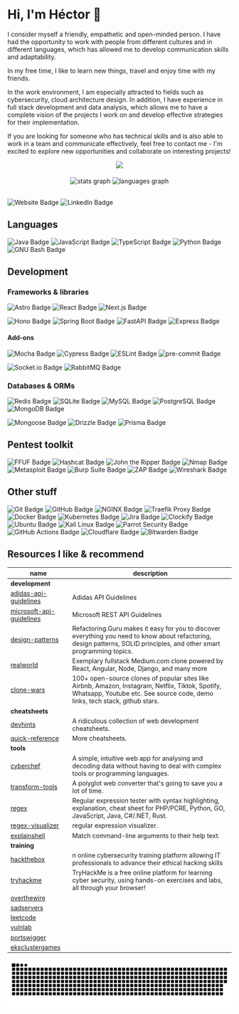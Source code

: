 # Hi, I'm Héctor 👋

I consider myself a friendly, empathetic and open-minded person. I have had the opportunity to work with people from different cultures and in different languages, which has allowed me to develop communication skills and adaptability.

In my free time, I like to learn new things, travel and enjoy time with my friends.

In the work environment, I am especially attracted to fields such as cybersecurity, cloud architecture design. In addition, I have experience in full stack development and data analysis, which allows me to have a complete vision of the projects I work on and develop effective strategies for their implementation.

If you are looking for someone who has technical skills and is also able to work in a team and communicate effectively, feel free to contact me - I'm excited to explore new opportunities and collaborate on interesting projects!

<div align="center">
  <img src="https://profile-counter.glitch.me/hec7orci7o/count.svg?"  />
</div>

<br/>

<div align="center">
  <img src="https://github-readme-stats.vercel.app/api?hide_title=false&hide_rank=false&show_icons=true&include_all_commits=true&count_private=true&disable_animations=false&theme=graywhite&locale=en&hide_border=false&username=hec7orci7o" height="150" alt="stats graph"  />
  <img src="https://github-readme-stats.vercel.app/api/top-langs?locale=en&hide_title=false&layout=compact&card_width=320&langs_count=5&theme=graywhite&hide_border=false&username=hec7orci7o" height="150" alt="languages graph"  />
</div>

<br/>

![Website Badge](https://img.shields.io/badge/Website-FFFFFF?logo=hackthebox&logoColor=000&style=for-the-badge)
![LinkedIn Badge](https://img.shields.io/badge/LinkedIn-0A66C2?logo=linkedin&logoColor=fff&style=for-the-badge)

## Languages

![Java Badge](https://img.shields.io/badge/Java-ED8B00?style=for-the-badge&logo=openjdk&logoColor=white)
![JavaScript Badge](https://img.shields.io/badge/JavaScript-F7DF1E?logo=javascript&logoColor=000&style=for-the-badge)
![TypeScript Badge](https://img.shields.io/badge/TypeScript-3178C6?logo=typescript&logoColor=fff&style=for-the-badge)
![Python Badge](https://img.shields.io/badge/Python-3776AB?logo=python&logoColor=fff&style=for-the-badge)
![GNU Bash Badge](https://img.shields.io/badge/GNU%20Bash-4EAA25?logo=gnubash&logoColor=fff&style=for-the-badge)

## Development

### Frameworks & libraries

![Astro Badge](https://img.shields.io/badge/Astro-BC52EE?logo=astro&logoColor=fff&style=for-the-badge)
![React Badge](https://img.shields.io/badge/React-61DAFB?logo=react&logoColor=000&style=for-the-badge)
![Next.js Badge](https://img.shields.io/badge/Next.js-000?logo=nextdotjs&logoColor=fff&style=for-the-badge)

![Hono Badge](https://img.shields.io/badge/Hono-E36002?logo=hono&logoColor=fff&style=for-the-badge)
![Spring Boot Badge](https://img.shields.io/badge/Spring%20Boot-6DB33F?logo=springboot&logoColor=fff&style=for-the-badge)
![FastAPI Badge](https://img.shields.io/badge/FastAPI-009688?logo=fastapi&logoColor=fff&style=for-the-badge)
![Express Badge](https://img.shields.io/badge/Express-000?logo=express&logoColor=fff&style=for-the-badge)

#### Add-ons

![Mocha Badge](https://img.shields.io/badge/Mocha-8D6748?logo=mocha&logoColor=fff&style=for-the-badge)
![Cypress Badge](https://img.shields.io/badge/Cypress-69D3A7?logo=cypress&logoColor=fff&style=for-the-badge)
![ESLint Badge](https://img.shields.io/badge/ESLint-4B32C3?logo=eslint&logoColor=fff&style=for-the-badge)
![pre-commit Badge](https://img.shields.io/badge/pre--commit-FAB040?logo=precommit&logoColor=fff&style=for-the-badge)

![Socket.io Badge](https://img.shields.io/badge/Socket.io-010101?logo=socketdotio&logoColor=fff&style=for-the-badge)
![RabbitMQ Badge](https://img.shields.io/badge/RabbitMQ-F60?logo=rabbitmq&logoColor=fff&style=for-the-badge)

### Databases & ORMs

![Redis Badge](https://img.shields.io/badge/Redis-DC382D?logo=redis&logoColor=fff&style=for-the-badge)
![SQLite Badge](https://img.shields.io/badge/SQLite-003B57?logo=sqlite&logoColor=fff&style=for-the-badge)
![MySQL Badge](https://img.shields.io/badge/MySQL-4479A1?logo=mysql&logoColor=fff&style=for-the-badge)
![PostgreSQL Badge](https://img.shields.io/badge/PostgreSQL-4169E1?logo=postgresql&logoColor=fff&style=for-the-badge)
![MongoDB Badge](https://img.shields.io/badge/MongoDB-47A248?logo=mongodb&logoColor=fff&style=for-the-badge)

![Mongoose Badge](https://img.shields.io/badge/Mongoose-800?logo=mongoose&logoColor=fff&style=for-the-badge)
![Drizzle Badge](https://img.shields.io/badge/Drizzle-C5F74F?logo=drizzle&logoColor=000&style=for-the-badge)
![Prisma Badge](https://img.shields.io/badge/Prisma-2D3748?logo=prisma&logoColor=fff&style=for-the-badge)

## Pentest toolkit

![FFUF Badge](https://img.shields.io/badge/Ffuf-0889A9?logoColor=fff&style=for-the-badge)
![Hashcat Badge](https://img.shields.io/badge/Hashcat-000000?logoColor=fff&style=for-the-badge)
![John the Ripper Badge](https://img.shields.io/badge/John%20the%20Ripper-CC1A1B?logoColor=fff&style=for-the-badge)
![Nmap Badge](https://img.shields.io/badge/Nmap-2A0D45?logoColor=fff&style=for-the-badge)
![Metasploit Badge](https://img.shields.io/badge/Metasploit-2596CD?logo=metasploit&logoColor=fff&style=for-the-badge)
![Burp Suite Badge](https://img.shields.io/badge/Burp%20Suite-F63?logo=burpsuite&logoColor=fff&style=for-the-badge)
![ZAP Badge](https://img.shields.io/badge/ZAP-00549E?logo=zap&logoColor=fff&style=for-the-badge)
![Wireshark Badge](https://img.shields.io/badge/Wireshark-1679A7?logo=wireshark&logoColor=fff&style=for-the-badge)

## Other stuff

![Git Badge](https://img.shields.io/badge/Git-F05032?logo=git&logoColor=fff&style=for-the-badge)
![GitHub Badge](https://img.shields.io/badge/GitHub-181717?logo=github&logoColor=fff&style=for-the-badge)
![NGINX Badge](https://img.shields.io/badge/NGINX-009639?logo=nginx&logoColor=fff&style=for-the-badge)
![Traefik Proxy Badge](https://img.shields.io/badge/Traefik%20Proxy-24A1C1?logo=traefikproxy&logoColor=fff&style=for-the-badge)
![Docker Badge](https://img.shields.io/badge/Docker-2496ED?logo=docker&logoColor=fff&style=for-the-badge)
![Kubernetes Badge](https://img.shields.io/badge/Kubernetes-326CE5?logo=kubernetes&logoColor=fff&style=for-the-badge)
![Jira Badge](https://img.shields.io/badge/Jira-0052CC?logo=jira&logoColor=fff&style=for-the-badge)
![Clockify Badge](https://img.shields.io/badge/Clockify-03A9F4?logo=clockify&logoColor=fff&style=for-the-badge)
![Ubuntu Badge](https://img.shields.io/badge/Ubuntu-E95420?logo=ubuntu&logoColor=fff&style=for-the-badge)
![Kali Linux Badge](https://img.shields.io/badge/Kali%20Linux-557C94?logo=kalilinux&logoColor=fff&style=for-the-badge)
![Parrot Security Badge](https://img.shields.io/badge/Parrot%20Security-15E0ED?logo=parrotsecurity&logoColor=000&style=for-the-badge)
![GitHub Actions Badge](https://img.shields.io/badge/GitHub%20Actions-2088FF?logo=githubactions&logoColor=fff&style=for-the-badge)
![Cloudflare Badge](https://img.shields.io/badge/Cloudflare-F38020?logo=cloudflare&logoColor=fff&style=for-the-badge)
![Bitwarden Badge](https://img.shields.io/badge/Bitwarden-175DDC?logo=bitwarden&logoColor=fff&style=for-the-badge)

## Resources I like & recommend

| name | description |
| ---- | ----------- |
| **development** | |
| [adidas-api-guidelines] | Adidas API Guidelines |
| [microsoft-api-guidelines] |  Microsoft REST API Guidelines |
| [design-patterns] | Refactoring.Guru makes it easy for you to discover everything you need to know about refactoring, design patterns, SOLID principles, and other smart programming topics. |
| [realworld] | Exemplary fullstack Medium.com clone powered by React, Angular, Node, Django, and many more  |
| [clone-wars] | 100+ open-source clones of popular sites like Airbnb, Amazon, Instagram, Netflix, Tiktok, Spotify, Whatsapp, Youtube etc. See source code, demo links, tech stack, github stars.  | 
| **cheatsheets** | |
| [devhints] | A ridiculous collection of web development cheatsheets. |
| [quick-reference] | More cheatsheets. |
| **tools** | |
| [cyberchef] | A simple, intuitive web app for analysing and decoding data without having to deal with complex tools or programming languages. |
| [transform-tools] | A polyglot web converter that's going to save you a lot of time. |
| [regex] | Regular expression tester with syntax highlighting, explanation, cheat sheet for PHP/PCRE, Python, GO, JavaScript, Java, C#/.NET, Rust. |
| [regex-visualizer] | regular expression visualizer. |
| [explainshell] | Match command-line arguments to their help text. |
| **training** | |
| [hackthebox] | n online cybersecurity training platform allowing IT professionals to advance their ethical hacking skills |
| [tryhackme] | TryHackMe is a free online platform for learning cyber security, using hands-on exercises and labs, all through your browser! |
| [overthewire] | |
| [sadservers] | |
| [leetcode] | |
| [vulnlab] | |
| [portswigger] | |
| [eksclustergames] | |

[adidas-api-guidelines]: https://adidas.gitbook.io/api-guidelines
[microsoft-api-guidelines]: https://github.com/microsoft/api-guidelines
[transform-tools]: https://transform.tools/
[design-patterns]: https://refactoring.guru/es
[realworld]: https://github.com/gothinkster/realworld
[regex]: https://regex101.com/
[regex-visualizer]: https://jex.im/regulex
[cyberchef]: https://gchq.github.io/CyberChef/
[devhints]: https://devhints.io/
[quick-reference]: https://quickref.me/index.html
[explainshell]: https://explainshell.com/
[hackthebox]: https://www.hackthebox.com/
[tryhackme]: https://tryhackme.com/
[overthewire]: https://overthewire.org/wargames/
[sadservers]: https://sadservers.com/scenarios
[leetcode]: https://leetcode.com/
[vulnlab]: https://www.vulnlab.com/
[portswigger]: https://portswigger.net/web-security/all-labs
[eksclustergames]: https://eksclustergames.com/
[clone-wars]: https://github.com/GorvGoyl/Clone-Wars

<img src="https://github.com/hec7orci7o/hec7orci7o/blob/output/snake.svg" alt="Snake animation" />